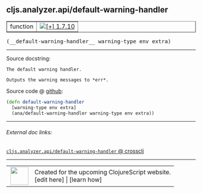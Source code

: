 ## cljs.analyzer.api/default-warning-handler



 <table border="1">
<tr>
<td>function</td>
<td><a href="https://github.com/cljsinfo/cljs-api-docs/tree/1.7.10"><img valign="middle" alt="[+] 1.7.10" title="Added in 1.7.10" src="https://img.shields.io/badge/+-1.7.10-lightgrey.svg"></a> </td>
</tr>
</table>


 <samp>
(__default-warning-handler__ warning-type env extra)<br>
</samp>

---





Source docstring:

```
The default warning handler.

Outputs the warning messages to *err*.
```


Source code @ [github](https://github.com/clojure/clojurescript/blob/r1.7.28/src/main/clojure/cljs/analyzer/api.clj#L48-L53):

```clj
(defn default-warning-handler
  [warning-type env extra]
  (ana/default-warning-handler warning-type env extra))
```

<!--
Repo - tag - source tree - lines:

 <pre>
clojurescript @ r1.7.28
└── src
    └── main
        └── clojure
            └── cljs
                └── analyzer
                    └── <ins>[api.clj:48-53](https://github.com/clojure/clojurescript/blob/r1.7.28/src/main/clojure/cljs/analyzer/api.clj#L48-L53)</ins>
</pre>

-->

---



###### External doc links:

[`cljs.analyzer.api/default-warning-handler` @ crossclj](http://crossclj.info/fun/cljs.analyzer.api/default-warning-handler.html)<br>

---

 <table>
<tr><td>
<img valign="middle" align="right" width="48px" src="http://i.imgur.com/Hi20huC.png">
</td><td>
Created for the upcoming ClojureScript website.<br>
[edit here] | [learn how]
</td></tr></table>

[edit here]:https://github.com/cljsinfo/cljs-api-docs/blob/master/cljsdoc/cljs.analyzer.api/default-warning-handler.cljsdoc
[learn how]:https://github.com/cljsinfo/cljs-api-docs/wiki/cljsdoc-files

<!--

This information was too distracting to show to readers, but I'll leave it
commented here since it is helpful to:

- pretty-print the data used to generate this document
- and show how to retrieve that data



The API data for this symbol:

```clj
{:ns "cljs.analyzer.api",
 :name "default-warning-handler",
 :signature ["[warning-type env extra]"],
 :history [["+" "1.7.10"]],
 :type "function",
 :full-name-encode "cljs.analyzer.api/default-warning-handler",
 :source {:code "(defn default-warning-handler\n  [warning-type env extra]\n  (ana/default-warning-handler warning-type env extra))",
          :title "Source code",
          :repo "clojurescript",
          :tag "r1.7.28",
          :filename "src/main/clojure/cljs/analyzer/api.clj",
          :lines [48 53]},
 :full-name "cljs.analyzer.api/default-warning-handler",
 :docstring "The default warning handler.\n\nOutputs the warning messages to *err*."}

```

Retrieve the API data for this symbol:

```clj
;; from Clojure REPL
(require '[clojure.edn :as edn])
(-> (slurp "https://raw.githubusercontent.com/cljsinfo/cljs-api-docs/catalog/cljs-api.edn")
    (edn/read-string)
    (get-in [:symbols "cljs.analyzer.api/default-warning-handler"]))
```

-->
